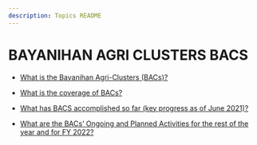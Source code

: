 ```yaml
---
description: Topics README
---
```


# BAYANIHAN AGRI CLUSTERS BACS


 - [What is the Bayanihan Agri-Clusters (BACs)?](/2022/other-priority-programs-and-projects/bayanihan-agri-clusters-bacs/what-is-the-bayanihan-agri-clusters-bacs.html)
    
 - [What is the coverage of BACs?](/2022/other-priority-programs-and-projects/bayanihan-agri-clusters-bacs/what-is-the-coverage-of-bacs.html)
    
 - [What has BACS accomplished so far (key progress as of June 2021)?](/2022/other-priority-programs-and-projects/bayanihan-agri-clusters-bacs/what-has-bacs-accomplished-so-far-key-progress-as-of-june-2021.html)
    
 - [What are the BACs’ Ongoing and Planned Activities for the rest of the year and for FY 2022?](/2022/other-priority-programs-and-projects/bayanihan-agri-clusters-bacs/what-are-the-bacs-ongoing-and-planned-activities-for-the-rest-of-the-year-and-for-fy-2022.html)
    
